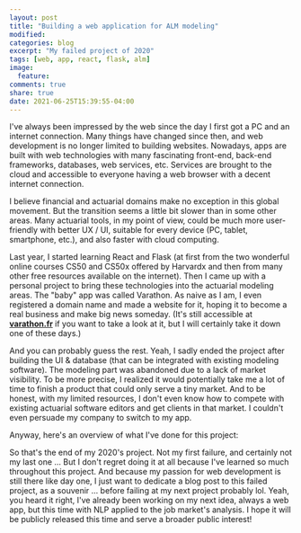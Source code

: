 ```yaml
---
layout: post
title: "Building a web application for ALM modeling"
modified:
categories: blog
excerpt: "My failed project of 2020"
tags: [web, app, react, flask, alm]
image:
  feature:
comments: true
share: true
date: 2021-06-25T15:39:55-04:00
---
```


I've always been impressed by the web since the day I first got a PC and an internet connection. Many things have changed since then, and web development is no longer limited to building websites. Nowadays, apps are built with web technologies with many fascinating front-end, back-end frameworks, databases, web services, etc. Services are brought to the cloud and accessible to everyone having a web browser with a decent internet connection.

I believe financial and actuarial domains make no exception in this global movement. But the transition seems a little bit slower than in some other areas. Many actuarial tools, in my point of view, could be much more user-friendly with better UX / UI, suitable for every device (PC, tablet, smartphone, etc.), and also faster with cloud computing.

Last year, I started learning React and Flask (at first from the two wonderful online courses CS50 and CS50x offered by Harvardx and then from many other free resources available on the internet). Then I came up with a personal project to bring these technologies into the actuarial modeling areas. The "baby" app was called Varathon. As naive as I am, I even registered a domain name and made a website for it, hoping it to become a real business and make big news someday. (It's still accessible at [**varathon.fr**](https://varathon.fr/) if you want to take a look at it, but I will certainly take it down one of these days.)

And you can probably guess the rest. Yeah, I sadly ended the project after building the UI & database (that can be integrated with existing modeling software). The modeling part was abandoned due to a lack of market visibility. To be more precise, I realized it would potentially take me a lot of time to finish a product that could only serve a tiny market. And to be honest, with my limited resources, I don't even know how to compete with existing actuarial software editors and get clients in that market. I couldn't even persuade my company to switch to my app.

Anyway, here's an overview of what I've done for this project:

<script async class = "speakerdeck-embed" data-id = "75b21bd4653b4f4ca4e58397582a9690" data-ratio = "1.33333333333333" src = "// speakerdeck.com/assets/embed.js"> </script>



So that's the end of my 2020's project. Not my first failure, and certainly not my last one ... But I don't regret doing it at all because I've learned so much throughout this project. And because my passion for web development is still there like day one, I just want to dedicate a blog post to this failed project, as a souvenir ... before failing at my next project probably lol. Yeah, you heard it right, I've already been working on my next idea, always a web app, but this time with NLP applied to the job market's analysis. I hope it will be publicly released this time and serve a broader public interest!
